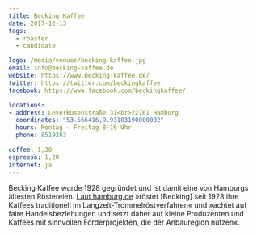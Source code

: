 ```yaml
---
title: Becking Kaffee
date: 2017-12-13
tags:
  - roaster
  - candidate

logo: /media/venues/becking-kaffee.jpg
email: info@becking-kaffee.de
website: https://www.becking-kaffee.de/ 
twitter: https://twitter.com/beckingkaffee
facebook: https://www.facebook.com/beckingkaffee/

locations:
- address: Leverkusenstraße 31<br>22761 Hamburg
  coordinates: "53.566416,9.93183190000002"
  hours: Montag – Freitag 8–19 Uhr
  phone: 8519283

coffee: 1,30
espresso: 1,20
internet: ja
---
```


Becking Kaffee wurde 1928 gegründet und ist damit eine von Hamburgs ältesten Röstereien. [Laut hamburg.de](https://www.hamburg.de/branchenbuch/hamburg/eintrag/1012179/) »röstet [Becking] seit 1928 ihre Kaffees traditionell im Langzeit-Trommelröstverfahren« und »achtet auf faire Handelsbeziehungen und setzt daher auf kleine Produzenten und Kaffees mit sinnvollen Förderprojekten, die der Anbauregion nutzen«.
